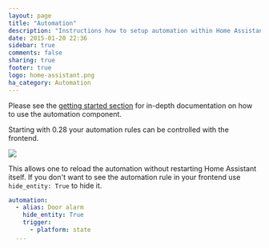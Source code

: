 ```yaml
---
layout: page
title: "Automation"
description: "Instructions how to setup automation within Home Assistant."
date: 2015-01-20 22:36
sidebar: true
comments: false
sharing: true
footer: true
logo: home-assistant.png
ha_category: Automation
---
```


Please see the [getting started section](/getting-started/automation/) for in-depth documentation on how to use the automation component.

Starting with 0.28 your automation rules can be controlled with the frontend.

<p class='img'>
  <img src='{{site_root}}/images/screenshots/automation-switches.png' />
</p>

This allows one to reload the automation without restarting Home Assistant itself. If you don't want to see the automation rule in your frontend use `hide_entity: True` to hide it.

```yaml
automation:
  - alias: Door alarm
    hide_entity: True
    trigger:
      - platform: state
  ...
```
